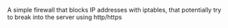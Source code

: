A simple firewall that blocks IP addresses with iptables, that potentially try to break into the server using http/https 
